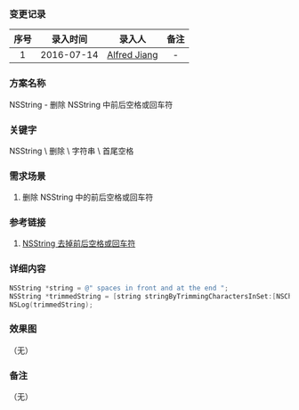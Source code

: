### 变更记录

| 序号 | 录入时间 | 录入人 | 备注 |
|:--------:|:--------:|:--------:|:--------:|
| 1 | 2016-07-14 | [Alfred Jiang](https://github.com/viktyz) | - |

### 方案名称

NSString - 删除 NSString 中前后空格或回车符

### 关键字

NSString \ 删除 \ 字符串 \ 首尾空格

### 需求场景

1. 删除 NSString 中的前后空格或回车符

### 参考链接

1. [NSString 去掉前后空格或回车符](http://my.oschina.net/yongbin45/blog/64530)

### 详细内容

```objective-c
NSString *string = @" spaces in front and at the end ";
NSString *trimmedString = [string stringByTrimmingCharactersInSet:[NSCharacterSet whitespaceAndNewlineCharacterSet]]; 
NSLog(trimmedString);
```

### 效果图
（无）

### 备注
（无）
